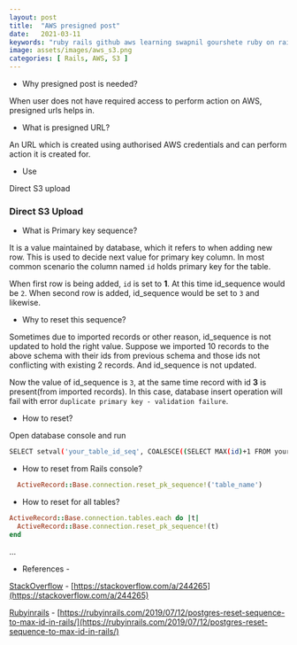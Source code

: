 ```yaml
---
layout: post
title:  "AWS presigned post"
date:   2021-03-11
keywords: "ruby rails github aws learning swapnil gourshete ruby on rails cloud host client side direct s3 upload postgres"
image: assets/images/aws_s3.png
categories: [ Rails, AWS, S3 ]
---
```


- Why presigned post is needed?

When user does not have required access to perform action on AWS, presigned urls helps in.

- What is presigned URL?

An URL which is created using authorised AWS credentials and can perform action it is created for. 


- Use

Direct S3 upload 


<h3> Direct S3 Upload </h3>



- What is Primary key sequence?

It is a value maintained by database, which it refers to when adding new row. This is used to decide next value for primary key column. In
most common scenario the column named `id` holds primary key for the table.

When first row is being added, `id` is set to **1**. At this time id_sequence would be `2`. When second row is added, id_sequence would be
set to `3` and likewise.

- Why to reset this sequence?

Sometimes due to imported records or other reason, id_sequence is not updated to hold the right value. Suppose we imported 10 records
to the above schema with their ids from previous schema and those ids not conflicting with existing 2 records. And id_sequence is not
updated.

Now the value of id_sequence is `3`, at the same time record with id **3** is present(from imported records). In this case,
database insert operation will fail with error `duplicate primary key - validation failure`.

- How to reset?

Open database console and run

```bash
SELECT setval('your_table_id_seq', COALESCE((SELECT MAX(id)+1 FROM your_table), 1), false);
```

- How to reset from Rails console?

```ruby
  ActiveRecord::Base.connection.reset_pk_sequence!('table_name')
```

- How to reset for all tables?

```ruby
ActiveRecord::Base.connection.tables.each do |t|
  ActiveRecord::Base.connection.reset_pk_sequence!(t)
end
```

...

* References -

[StackOverflow](https://stackoverflow.com/a/244265) - [https://stackoverflow.com/a/244265](https://stackoverflow.com/a/244265)

[Rubyinrails](https://rubyinrails.com/2019/07/12/postgres-reset-sequence-to-max-id-in-rails/) - [https://rubyinrails.com/2019/07/12/postgres-reset-sequence-to-max-id-in-rails/](https://rubyinrails.com/2019/07/12/postgres-reset-sequence-to-max-id-in-rails/)
